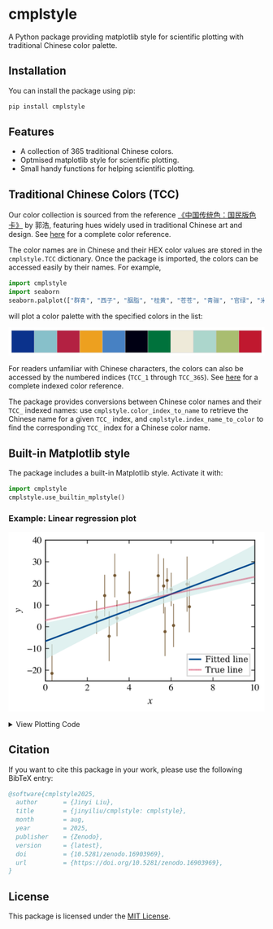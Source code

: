 # cmplstyle

A Python package providing matplotlib style for scientific plotting with traditional Chinese color palette.

## Installation
You can install the package using pip:
```bash
pip install cmplstyle
```

## Features

- A collection of 365 traditional Chinese colors.
- Optmised matplotlib style for scientific plotting.
- Small handy functions for helping scientific plotting.

## Traditional Chinese Colors (TCC)

Our color collection is sourced from the reference [《中国传统色：国民版色卡》](https://www.douban.com/doubanapp/dispatch/book/35951952?dt_dapp=1) by 郭浩, featuring hues widely used in traditional Chinese art and design. See [here](https://jinyiliu.github.io/2025/08/13/cmplstyle/TCC_ncols_5.pdf) for a complete color reference.

The color names are in Chinese and their HEX color values are stored in the `cmplstyle.TCC` dictionary. Once the package is imported, the colors can be accessed easily by their names. For example,
```python
import cmplstyle
import seaborn
seaborn.palplot(["群青", "西子", "胭脂", "桂黄", "苍苍", "青骊", "官绿", "米汤娇", "沧浪", "梅子青", "石榴裙"])
```
will plot a color palette with the specified colors in the list:

![Example TCC Palette](https://raw.githubusercontent.com/jinyiliu/cmplstyle/main/cmplstyle/assets/example_tcc_palette.png)

For readers unfamiliar with Chinese characters, the colors can also be accessed by the numbered indices (`TCC_1` through `TCC_365`). See [here](https://jinyiliu.github.io/2025/08/13/cmplstyle/TCC_indexed_ncols_5.pdf) for a complete indexed color reference.

The package provides conversions between Chinese color names and their `TCC_` indexed names: use `cmplstyle.color_index_to_name` to retrieve the Chinese name for a given `TCC_` index, and `cmplstyle.index_name_to_color` to find the corresponding `TCC_` index for a Chinese color name.

## Built-in Matplotlib style

The package includes a built-in Matplotlib style. Activate it with:
```python
import cmplstyle
cmplstyle.use_builtin_mplstyle()
```

### Example: Linear regression plot

![Example Linear Regression Plot](https://raw.githubusercontent.com/jinyiliu/cmplstyle/main/cmplstyle/assets/linear_fitting_example.png)

<details>
<summary>View Plotting Code</summary>

```python
import numpy as np
import matplotlib.pyplot as plt
import cmplstyle
from cmplstyle import onecol_wth, cm2inch

cmplstyle.use_builtin_mplstyle()
np.random.seed(20)

F = lambda x: 2.0 * x + 3.0
X = np.linspace(0, 10, 100)
N = 15 # sample size
Y_NOISE_STD_MIN = 5.0
Y_NOISE_STD_MAX = 15.0

X_sample = np.random.normal(loc=5, scale=2, size=N)
Y_sample = F(X_sample)
NOISE_STD = np.random.uniform(Y_NOISE_STD_MIN, Y_NOISE_STD_MAX, size=N)
Y_sample += np.random.normal(size=N) * NOISE_STD

# Fit a linear model with numpy
a, b = np.polyfit(X_sample, Y_sample, deg=1)
F_fit = lambda x: a * x + b
residuals = Y_sample - F_fit(X_sample)
RSE = np.sqrt(np.sum(residuals ** 2) / (N - 2)) # Residual Standard Error
SE = RSE * np.sqrt(1 / N + (X - X.mean())**2 / np.sum((X_sample - X_sample.mean())**2))


fig, ax = plt.subplots(figsize=cm2inch(onecol_wth, onecol_wth * 0.7))
ax.errorbar(x=X_sample, y=Y_sample, yerr=NOISE_STD, color="茶色", fmt=".", elinewidth=0.6, markersize=4, zorder=0)
ax.fill_between(X, F_fit(X) - SE, F_fit(X) + SE, facecolor="天缥", edgecolor=None, alpha=0.7, zorder=1)
ax.plot(X, F_fit(X), color="空青", label="Fitted line", zorder=3)
ax.plot(X, F(X), color="娇红", ls="dotted", label="True line", zorder=4)

ax.set_xlabel("$x$")
ax.set_ylabel("$y$")
ax.set_ylim(bottom=-25, top=40)
ax.set_xlim(left=0, right=10)
ax.legend(loc="lower right", prop={"family": "DejaVu Serif"})
```

</details>

## Citation

If you want to cite this package in your work, please use the following BibTeX entry:
```bibtex
@software{cmplstyle2025,
  author       = {Jinyi Liu},
  title        = {jinyiliu/cmplstyle: cmplstyle},
  month        = aug,
  year         = 2025,
  publisher    = {Zenodo},
  version      = {latest},
  doi          = {10.5281/zenodo.16903969},
  url          = {https://doi.org/10.5281/zenodo.16903969},
}
```


## License
This package is licensed under the [MIT License](https://github.com/jinyiliu/cmplstyle/blob/main/LICENSE).
